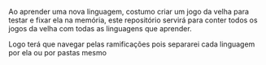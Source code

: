 Ao aprender uma nova linguagem, costumo criar um jogo da velha para testar e fixar ela na memória,
este repositório servirá para conter todos os jogos da velha com todas as linguagens que aprender.

Logo terá que navegar pelas ramificações pois separarei cada linguagem por ela ou por pastas mesmo
